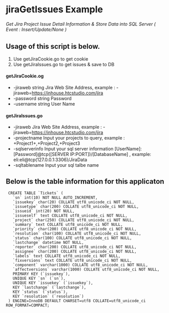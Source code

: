 # jiraGetIssues Example
###### Get Jira Project Issue Detail Information & Store Data into SQL Server ( Event : Insert/Update/None )

## Usage of this script is below.
1. Use getJiraCookie.go to get cookie
2. Use getJiraIssues.go to get issues & save to DB

#### getJiraCookie.og
* -jiraweb string
  Jira Web Site Address, example : -jiraweb=https://inhouse.htcstudio.com/jira
* -password string
  Password
* -username string
  User Name
#### getJiraIssues.go
* -jiraweb
  Jira Web Site Address, example : -jiraweb=https://inhouse.htcstudio.com/jira
* -projectname
  Input your projects to query, example : +Project1+,+Project2,+Project3
* -sqlserverinfo
  Input your sql server information [UserName]:[Password]@tcp([SERVER IP:PORT])/[DatabaseName] , example:  eli:eli@tcp(127.0.0.1:3306)/JiraData
* -sqltablename
  Input your sql talbe name


## Below is the table information for this applicaton
```
 CREATE TABLE `Tickets` (
   `sn` int(10) NOT NULL AUTO_INCREMENT,
   `issuekey` char(20) COLLATE utf8_unicode_ci NOT NULL,
   `issuetype` char(200) COLLATE utf8_unicode_ci NOT NULL,
   `issueid` int(20) NOT NULL,
   `issueself` text COLLATE utf8_unicode_ci NOT NULL,
   `project` char(250) COLLATE utf8_unicode_ci NOT NULL,
   `summary` text COLLATE utf8_unicode_ci NOT NULL,
   `priority` char(200) COLLATE utf8_unicode_ci NOT NULL,
   `resolution` char(100) COLLATE utf8_unicode_ci NOT NULL,
   `status` char(100) COLLATE utf8_unicode_ci NOT NULL,
   `lastchange` datetime NOT NULL,
   `reporter` char(200) COLLATE utf8_unicode_ci NOT NULL,
   `assignee` char(200) COLLATE utf8_unicode_ci NOT NULL,
   `labels` text COLLATE utf8_unicode_ci NOT NULL,
   `fixversions` text COLLATE utf8_unicode_ci NOT NULL,
   `component` varchar(1000) COLLATE utf8_unicode_ci NOT NULL,
   `affectversions` varchar(1000) COLLATE utf8_unicode_ci NOT NULL,
   PRIMARY KEY (`issuekey`),
   UNIQUE KEY `sn` (`sn`),
   UNIQUE KEY `issuekey` (`issuekey`),
   KEY `lastchange` (`lastchange`),
   KEY `status` (`status`),
   KEY `resolution` (`resolution`)
 ) ENGINE=InnoDB DEFAULT CHARSET=utf8 COLLATE=utf8_unicode_ci ROW_FORMAT=COMPACT;
```
